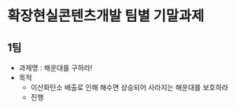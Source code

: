 # 확장현실콘텐츠개발 팀별 기말과제

## 1팀

-   과제명 : 해운대를 구하라!
-   목적
    -   이산화탄소 배출로 인해 해수면 상승되어 사라지는 해운대를 보호하라
    -   진행

